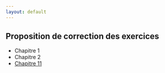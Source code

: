 ```yaml
---
layout: default
---
```


## Proposition de correction des exercices

   * Chapitre 1
   * Chapitre 2
   * [Chapitre 11](chap11_logistique.md)

